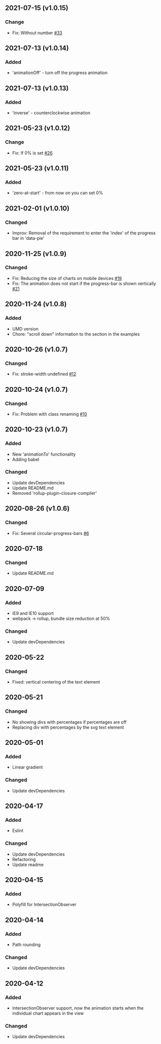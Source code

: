 ## 2021-07-15 (v1.0.15)
### Change
- Fix: Without number [#33](https://github.com/tomik23/circular-progress-bar/issues/33)
## 2021-07-13 (v1.0.14)
### Added
- 'animationOff' - turn off the progress animation

## 2021-07-13 (v1.0.13)
### Added
- 'inverse' - counterclockwise animation

## 2021-05-23 (v1.0.12)
### Change
- Fix: If 0% is set [#26](https://github.com/tomik23/circular-progress-bar/issues/26)

## 2021-05-23 (v1.0.11)
### Added
- 'zero-at-start' - from now on you can set 0%

## 2021-02-01 (v1.0.10)
### Changed
- Improv: Removal of the requirement to enter the 'index' of the progress bar in 'data-pie'

## 2020-11-25 (v1.0.9)
### Changed
- Fix: Reducing the size of charts on mobile devices [#19](https://github.com/tomik23/circular-progress-bar/issues/19)
- Fix: The animation does not start if the progress-bar is shown vertically [#21](https://github.com/tomik23/circular-progress-bar/issues/21)

## 2020-11-24 (v1.0.8)
### Added
- UMD version
- Chore: "scroll down" information to the section in the examples

## 2020-10-26 (v1.0.7)
### Changed
- Fix: stroke-width undefined [#12](https://github.com/tomik23/circular-progress-bar/issues/12)

## 2020-10-24 (v1.0.7)
### Changed
- Fix: Problem with class renaming [#10](https://github.com/tomik23/circular-progress-bar/issues/10)

## 2020-10-23 (v1.0.7)
### Added
- New 'animationTo' functionality
- Adding babel

### Changed
- Update devDependencies
- Update README.md
- Removed 'rollup-plugin-closure-compiler'

## 2020-08-26 (v1.0.6)
### Changed
- Fix: Several circular-progress-bars [#6](https://github.com/tomik23/circular-progress-bar/issues/6)

## 2020-07-18
### Changed
- Update README.md

## 2020-07-09
### Added
- IE9 and IE10 support
- webpack -> rollup, bundle size reduction at 50%

### Changed
- Update devDependencies

## 2020-05-22
### Changed
- Fixed: vertical centering of the text element

## 2020-05-21
### Changed
- No showing divs with percentages if percentages are off
- Replacing div with percentages by the svg text element

## 2020-05-01
### Added
- Linear gradient

### Changed
- Update devDependencies

## 2020-04-17
### Added
- Eslint

### Changed
- Update devDependencies
- Refactoring
- Update readme

## 2020-04-15
### Added
- Polyfill for IntersectionObserver

## 2020-04-14
### Added
- Path rounding

### Changed
- Update devDependencies

## 2020-04-12
### Added
- IntersectionObserver support, now the animation starts when the individual chart appears in the view

### Changed
- Update devDependencies
